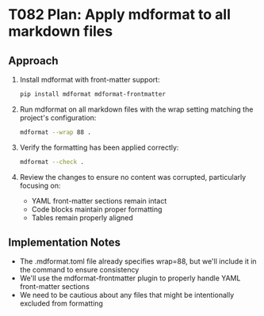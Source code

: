 # T082 Plan: Apply mdformat to all markdown files

## Approach

1. Install mdformat with front-matter support:

   ```bash
   pip install mdformat mdformat-frontmatter
   ```

1. Run mdformat on all markdown files with the wrap setting matching the project's
   configuration:

   ```bash
   mdformat --wrap 88 .
   ```

1. Verify the formatting has been applied correctly:

   ```bash
   mdformat --check .
   ```

1. Review the changes to ensure no content was corrupted, particularly focusing on:

   - YAML front-matter sections remain intact
   - Code blocks maintain proper formatting
   - Tables remain properly aligned

## Implementation Notes

- The .mdformat.toml file already specifies wrap=88, but we'll include it in the command
  to ensure consistency
- We'll use the mdformat-frontmatter plugin to properly handle YAML front-matter
  sections
- We need to be cautious about any files that might be intentionally excluded from
  formatting
